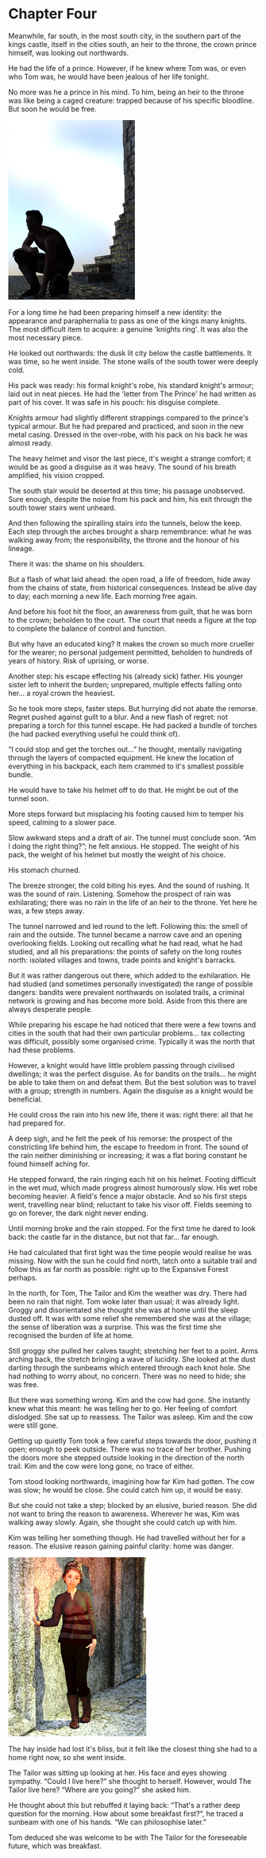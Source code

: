 # Chapter Four

Meanwhile, far south, in the most south city, in the southern part of the kings castle, itself in the cities south, an heir to the throne, the crown prince himself, was looking out northwards. 

He had the life of a prince. However, if he knew where Tom was, or even who Tom was, he would have been jealous of her life tonight. 

No more was he a prince in his mind. To him, being an heir to the throne was like being a caged creature: trapped because of his specific bloodline. But soon he would be free.

![](TheKnight/TheKnightPensive_small.png)

For a long time he had been preparing himself a new identity: the appearance and paraphernalia to pass as one of the kings many knights. The most difficult item to acquire: a genuine 'knights ring'. It was also the most necessary piece.

He looked out northwards: the dusk lit city below the castle battlements. It was time, so he went inside. The stone walls of the south tower were deeply cold. 

His pack was ready: his formal knight's robe, his standard knight's armour; laid out in neat pieces. He had the 'letter from The Prince' he had written as part of his cover. It was safe in his pouch: his disguise complete. 

Knights armour had slightly different strappings compared to the prince's typical armour. But he had prepared and practiced, and soon in the new metal casing. Dressed in the over-robe, with his pack on his back he was almost ready.

The heavy helmet and visor the last piece, it's weight a strange comfort; it would be as good a disguise as it was heavy. The sound of his breath amplified, his vision cropped.

The south stair would be deserted at this time; his passage unobserved. Sure enough, despite the noise from his pack and him, his exit through the south tower stairs went unheard.

And then following the spiralling stairs into the tunnels, below the keep. Each step through the arches brought a sharp remembrance: what he was walking away from; the responsibility, the throne and the honour of his lineage. 

There it was: the shame on his shoulders.

But a flash of what laid ahead: the open road, a life of freedom, hide away from the chains of state, from historical consequences. Instead be alive day to day; each morning a new life. Each morning free again.

And before his foot hit the floor, an awareness from guilt, that he was born to the crown; beholden to the court. The court that needs a figure at the top to complete the balance of control and function.

But why have an educated king? It makes the crown so much more crueller for the wearer; no personal judgement permitted, beholden to hundreds of years of history. Risk of uprising, or worse.

Another step: his escape effecting his (already sick) father. His younger sister left to inherit the burden; unprepared, multiple effects falling onto her... a royal crown the heaviest.

So he took more steps, faster steps. But hurrying did not abate the remorse. Regret pushed against guilt to a blur. And a new flash of regret: not preparing a torch for this tunnel escape. He had packed a bundle of torches (he had packed everything useful he could think of).

“I could stop and get the torches out...” he thought, mentally navigating through the layers of compacted equipment. He knew the location of everything in his backpack, each item crammed to it's smallest possible bundle. 

He would have to take his helmet off to do that. He might be out of the tunnel soon.

More steps forward but misplacing his footing caused him to temper his speed, calming to a slower pace. 

Slow awkward steps and a draft of air. The tunnel must conclude soon. “Am I doing the right thing?”; he felt anxious. He stopped. The weight of his pack, the weight of his helmet but mostly the weight of his choice.

His stomach churned.

The breeze stronger, the cold biting his eyes. And the sound of rushing. It was the sound of rain. Listening. Somehow the prospect of rain was exhilarating; there was no rain in the life of an heir to the throne. Yet here he was, a few steps away.

The tunnel narrowed and led round to the left. Following this: the smell of rain and the outside. The tunnel became a narrow cave and an opening overlooking fields. Looking out recalling what he had read, what he had studied, and all his preparations: the points of safety on the long routes north: isolated villages and towns, trade points and knight's barracks.

But it was rather dangerous out there, which added to the exhilaration. He had studied (and sometimes personally investigated) the range of possible dangers: bandits were prevalent northwards on isolated trails, a criminal network is growing and has become more bold. Aside from this there are always desperate people. 

While preparing his escape he had noticed that there were a few towns and cities in the south that had their own particular problems... tax collecting was difficult, possibly some organised crime. Typically it was the north that had these problems.

However, a knight would have little problem passing through civilised dwellings; it was the perfect disguise. As for bandits on the trails... he might be able to take them on and defeat them. But the best solution was to travel with a group; strength in numbers. Again the disguise as a knight would be beneficial.

He could cross the rain into his new life, there it was: right there: all that he had prepared for.

A deep sigh, and he felt the peek of his remorse: the prospect of the constricting life behind him, the escape to freedom in front. The sound of the rain neither diminishing or increasing; it was a flat boring constant he found himself aching for.

He stepped forward, the rain ringing each hit on his helmet. Footing difficult in the wet mud, which made progress almost humorously slow. His wet robe becoming heavier. A field's fence a major obstacle. And so his first steps went, travelling near blind; reluctant to take his visor off. Fields seeming to go on forever, the dark night never ending. 

Until morning broke and the rain stopped. For the first time he dared to look back: the castle far in the distance, but not that far... far enough.

He had calculated that first light was the time people would realise he was missing. Now with the sun he could find north, latch onto a suitable trail and follow this as far north as possible: right up to the Expansive Forest perhaps.

In the north, for Tom, The Tailor and Kim the weather was dry. There had been no rain that night. Tom woke later than usual; it was already light. Groggy and disorientated she thought she was at home until the sleep dusted off. It was with some relief she remembered she was at the village; the sense of liberation was a surprise. This was the first time she recognised the burden of life at home.

Still groggy she pulled her calves taught; stretching her feet to a point. Arms arching back, the stretch bringing a wave of lucidity. She looked at the dust darting through the sunbeams which entered through each knot hole. She had nothing to worry about, no concern. There was no need to hide; she was free.

But there was something wrong. Kim and the cow had gone. She instantly knew what this meant: he was telling her to go. Her feeling of comfort dislodged. She sat up to reassess. The Tailor was asleep. Kim and the cow were still gone.

Getting up quietly Tom took a few careful steps towards the door, pushing it open; enough to peek outside. There was no trace of her brother. Pushing the doors more she stepped outside looking in the direction of the north trail. Kim and the cow were long gone, no trace of either.

Tom stood looking northwards, imagining how far Kim had gotten. The cow was slow; he would be close. She could catch him up, it would be easy. 

But she could not take a step; blocked by an elusive, buried reason. She did not want to bring the reason to awareness. Wherever he was, Kim was walking away slowly. Again, she thought she could catch up with him.

Kim was telling her something though. He had travelled without her for a reason. The elusive reason gaining painful clarity: home was danger.

![](TomThumb/tomthumb1_small_equalised.png)

The hay inside had lost it's bliss, but it felt like the closest thing she had to a home right now, so she went inside.

The Tailor was sitting up looking at her. His face and eyes showing sympathy. “Could I live here?” she thought to herself. However, would The Tailor live here? “Where are you going?” she asked him.

He thought about this but rebuffed it laying back: “That's a rather deep question for the morning. How about some breakfast first?“, he traced a sunbeam with one of his hands. “We can philosophise later.”

Tom deduced she was welcome to be with The Tailor for the foreseeable future, which was breakfast.
